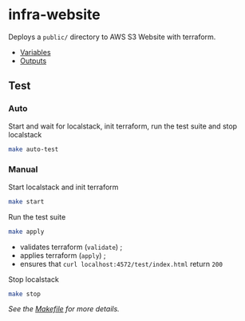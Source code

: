 
# infra-website

Deploys a `public/` directory to AWS S3 Website with terraform.

- [Variables](variables.tf)
- [Outputs](outputs.tf)

## Test

### Auto

Start and wait for localstack, init terraform, run the test suite and stop localstack

```bash
make auto-test
```

### Manual

Start localstack and init terraform

```bash
make start
```

Run the test suite

```bash
make apply
```

- validates terraform (`validate`) ;
- applies terraform (`apply`) ;
- ensures that `curl localhost:4572/test/index.html` return `200`

Stop localstack

```bash
make stop
```

*See the [Makefile](Makefile) for more details.*
